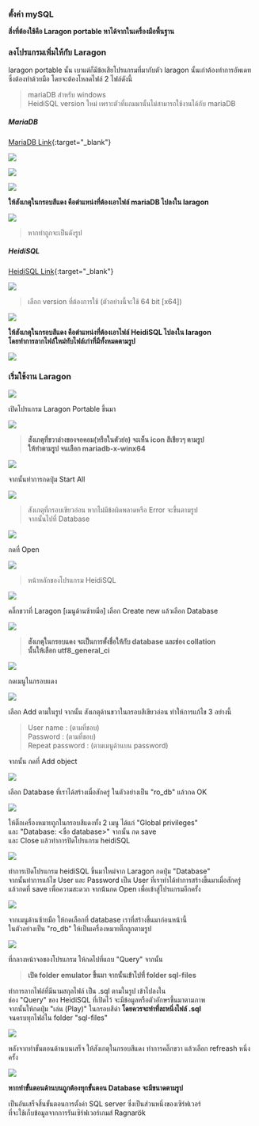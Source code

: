 ### ตั้งค่า mySQL

**สิ่งที่ต้องใช้คือ Laragon portable หาได้จากในเครื่องมือพื้นฐาน**



### ลงโปรแกรมเพิ่มให้กับ Laragon

laragon portable นั้น เบาแต่ก็มีข้อเสียโปรแกรมที่มากับตัว laragon นั้นเก่าต้องทำการอัพเดท\
ซึ่งต้องทำด้วยมือ โดยจะต้องโหลดไฟล์ 2 ไฟล์ดังนี้

> mariaDB สำหรับ windows\
> HeidiSQL version ใหม่ เพราะตัวที่แถมมานั้นไม่สามารถใช้งานได้กับ mariaDB

##### MariaDB

[MariaDB Link](https://downloads.mariadb.org/){:target="_blank"}

![](../assets/images/img/04/01.PNG)

![](../assets/images/img/04/02.PNG)

![](../assets/images/img/04/03.PNG)

**ให้สังเกตุในกรอบสีแดง คือตำแหน่งที่ต้องเอาไฟล์ mariaDB ไปลงใน laragon**

![](../assets/images/img/04/04.PNG)

> หากทำถูกจะเป็นดังรูป

##### HeidiSQL

[HeidiSQL Link](https://www.heidisql.com/download.php){:target="_blank"}

![](../assets/images/img/04/05.PNG)

> เลือก version ที่ต้องการใช้ (ตัวอย่างนี้จะใช้ 64 bit [x64])

![](../assets/images/img/04/06.PNG)

**ให้สังเกตุในกรอบสีแดง คือตำแหน่งที่ต้องเอาไฟล์ HeidiSQL ไปลงใน laragon\
โดยทำการลากไฟล์ใหม่ทับไฟล์เก่าที่มีทั้งหมดตามรูป**

![](../assets/images/img/04/07.PNG)




### เริ่มใช้งาน Laragon

![](../assets/images/img/04/08.PNG)

เปิดโปรแกรม Laragon Portable ขึ้นมา

![](../assets/images/img/04/09.PNG)

> **สังเกตุที่ขวาล่างของจอคอม(หรือในตัวย่อ) จะเห็น icon สีเขียวๆ ตามรูป\
> ให้ทำตามรูป จนเลือก mariadb-x-winx64**

![](../assets/images/img/04/10.PNG)

จากนั้นทำการกดปุ่ม Start All

![](../assets/images/img/04/11.PNG)

> สังเกตุที่กรอบเขียวอ่อน หากไม่มีข้อผิดพลาดหรือ Error จะขึ้นตามรูป\
> จากนั้นไปที่ Database

![](../assets/images/img/04/12.PNG)

กดที่ Open

![](../assets/images/img/04/13.PNG)

> หน้าหลักของโปรแกรม HeidiSQL

![](../assets/images/img/04/14.PNG)

คลิ๊กขวาที่ Laragon [เมนูด้านซ้ายมือ] เลือก Create new แล้วเลือก Database

![](../assets/images/img/04/15.PNG)

> **สังเกตุในกรอบแดง จะเป็นการตั้งชื่อให้กับ database และช่อง collation\
> นั้นให้เลือก utf8_general_ci**

![](../assets/images/img/04/16.PNG)

กดเมนูในกรอบแดง

![](../assets/images/img/04/17.PNG)

เลือก Add ตามในรูป จากนั้น สังเกตุด้านขวาในกรอบสีเขียวอ่อน ทำให้การแก้ไข 3 อย่างนี้

> User name : (ตามที่ชอบ)\
> Password : (ตามที่ชอบ)\
> Repeat password : (ตามเมนูด้านบน password)

จากนั้น กดที่ Add object

![](../assets/images/img/04/18.PNG)

เลือก Database ที่เราได้สร้างเมื่อสักครู่ ในตัวอย่างเป็น "ro_db" แล้วกด OK

![](../assets/images/img/04/19.PNG)

ให้ติ๊กเครื่องหมายถูกในกรอบสีแดงทั้ง 2 เมนู ได้แก่ "Global privileges"\
และ "Database: <ชื่อ database>" จากนั้น กด save \
และ Close แล้วทำการปิดโปรแกรม heidiSQL 

![](../assets/images/img/04/20.PNG)

ทำการเปิดโปรแกรม heidiSQL ขึ้นมาใหม่จาก Laragon กดปุ่ม "Database"\
จากนั้นทำการแก้ไข User และ Password เป็น User ที่เราทำได้ทำการสร้างขึ้นมาเมื่อสักครู่\
แล้วกดที่ save เพื่อความสะดวก จากน้้นกด Open เพื่อเข้าสู่โปรแกรมอีกครั้ง

![](../assets/images/img/04/21.PNG)

จากเมนูด้านซ้ายมือ ให้กดเลือกที่ database เราที่สร้างขึ้นมาก่อนหน้านี้\
ในตัวอย่างเป็น "ro_db" ให้เป็นเครื่องหมายติ๊กถูกตามรูป

![](../assets/images/img/04/22.PNG)

ที่กลางหน้าจอของโปรแกรม ให้กดไปที่แถบ "Query" จากนั้น

> **เปิด folder emulator ขึ้นมา จากนั้นเข้าไปที่ folder sql-files**

ทำการลากไฟล์ที่มีนามสกุลไฟล์ เป็น .sql ตามในรูป เข้าไปลงใน\
ช่อง "Query" ของ HeidiSQL ที่เปิดไว้ จะมีข้อมูลหรือตัวอักษรขึ้นมาตามภาพ\
จากนั้นให้กดปุ่ม "เล่น (Play)" ในกรอบสีดำ **โดยควรจะทำที่ละหนึ่งไฟล์ .sql**\
จนครบทุกไฟล์ใน folder "sql-files"

![](../assets/images/img/04/23.PNG)

หลังจากทำขั้นตอนด้านบนเสร็จ ให้สังเกตุในกรอบสีแดง ทำการคลิ๊กขวา แล้วเลือก refreash หนึ่งครั้ง

![](../assets/images/img/04/23.PNG)

**หากทำขั้นตอนด้านบนถูกต้องทุกขั้นตอน Database จะมีขนาดตามรูป**

เป็นอันเสร็จสิ้นขั้นตอนการตั้งค่า SQL server ซึ่งเป็นส่วนหนึ่งของเซิร์ฟเวอร์\
ที่จะใช้เก็บข้อมูลจากการรันเซิร์ฟเวอร์เกมส์ Ragnarök